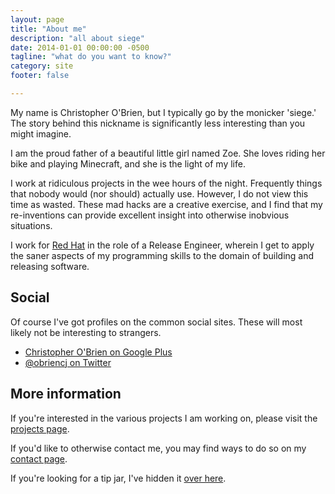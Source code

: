 ```yaml
---
layout: page
title: "About me"
description: "all about siege"
date: 2014-01-01 00:00:00 -0500
tagline: "what do you want to know?"
category: site
footer: false

---
```


My name is Christopher O'Brien, but I typically go by the monicker
'siege.' The story behind this nickname is significantly less
interesting than you might imagine.

I am the proud father of a beautiful little girl named Zoe. She loves
riding her bike and playing Minecraft, and she is the light of my
life.

I work at ridiculous projects in the wee hours of the night.
Frequently things that nobody would (nor should) actually use.
However, I do not view this time as wasted. These mad hacks are a
creative exercise, and I find that my re-inventions can provide
excellent insight into otherwise inobvious situations.

I work for [Red Hat] in the role of a Release Engineer, wherein I get
to apply the saner aspects of my programming skills to the domain of
building and releasing software.

[Red Hat]: http://www.redhat.com/
"Red Hat | The World's Open Source Leader"


## Social

Of course I've got profiles on the common social sites. These will
most likely not be interesting to strangers.

* [Christopher O'Brien on Google Plus][gplus]
* [@obriencj on Twitter][twitter]

[gplus]: https://plus.google.com/+ChristopherOBrien
"Christopher O'Brien on G+"

[twitter]: https://twitter.com/obriencj
"Christopher O'Brien on Twitter"


## More information

If you're interested in the various projects I am working on, please
visit the [projects page](/projects).

If you'd like to otherwise contact me, you may find ways to do so on
my [contact page](/about/contact).

If you're looking for a tip jar, I've hidden it
[over here](/about/support).
